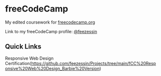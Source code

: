# freeCodeCamp
My edited coursework for [freecodecamp.org](https://www.freecodecamp.org/l)

Link to my freeCodeCamp profile: [@feezessin](https://www.freecodecamp.org/feezessin)

## Quick Links
Responsive Web Design Certification(https://github.com/feezessin/Projects/tree/main/fCC%20Responsive%20Web%20Design_Barbie%20Version)